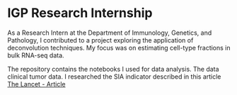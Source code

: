# IGP Research Internship
As a Research Intern at the Department of Immunology, Genetics, and Pathology, I contributed to a project exploring the application of deconvolution techniques. My focus was on estimating cell-type fractions in bulk RNA-seq data.

The repository contains the notebooks I used for data analysis. The data clinical tumor data. I researched the SIA indicator described in this article [The Lancet - Article](https://www.thelancet.com/journals/ebiom/article/PIIS2352-3964(23)00017-8/fulltext#:~:text=By%20combining%20the%20prognostic%20information,%2Dof%2Dart%20immune%20score.)
